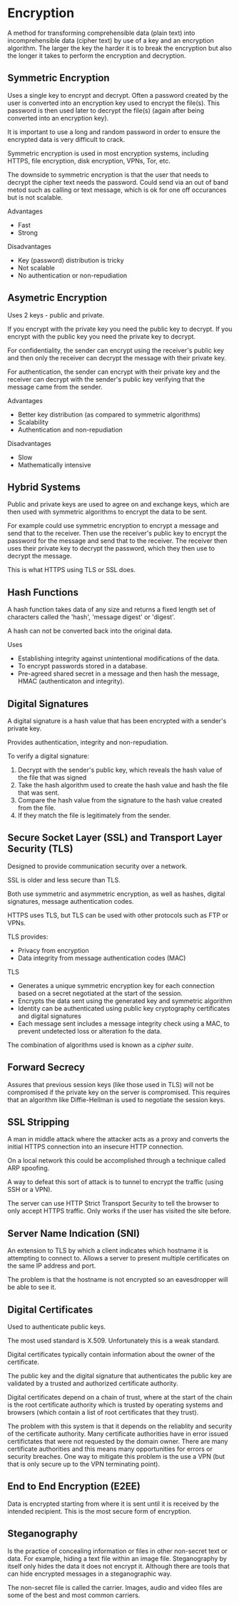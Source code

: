 # Encryption

A method for transforming comprehensible data (plain text) into incomprehensible data (cipher text) by use of a key and an encryption algorithm. The larger the key the harder it is to break the encryption but also the longer it takes to perform the encryption and decryption.

## Symmetric Encryption

Uses a single key to encrypt and decrypt. Often a password created by the user is converted into an encryption key used to encrypt the file(s). This password is then used later to decrypt the file(s) (again after being converted into an encryption key).

It is important to use a long and random password in order to ensure the encrypted data is very difficult to crack.

Symmetric encryption is used in most encryption systems, including HTTPS, file encryption, disk encryption, VPNs, Tor, etc.

The downside to symmetric encryption is that the user that needs to decrypt the cipher text needs the password. Could send via an out of band metod such as calling or text message, which is ok for one off occurances but is not scalable.

Advantages

- Fast
- Strong

Disadvantages

- Key (password) distribution is tricky
- Not scalable
- No authentication or non-repudiation

## Asymetric Encryption

Uses 2 keys - public and private.

If you encrypt with the private key you need the public key to decrypt.
If you encrypt with the public key you need the private key to decrypt.

For confidentiality, the sender can encrypt using the receiver's public key and then only the receiver can decrypt the message with their private key.

For authentication, the sender can encrypt with their private key and the receiver can decrypt with the sender's public key verifying that the message came from the sender.

Advantages

- Better key distribution (as compared to symmetric algorithms)
- Scalability
- Authentication and non-repudiation

Disadvantages

- Slow
- Mathematically intensive

## Hybrid Systems

Public and private keys are used to agree on and exchange keys, which are then used with symmetric algorithms to encrypt the data to be sent.

For example could use symmetric encryption to encrypt a message and send that to the receiver. Then use the receiver's public key to encrypt the password for the message and send that to the receiver. The receiver then uses their private key to decrypt the password, which they then use to decrypt the message.

This is what HTTPS using TLS or SSL does.

## Hash Functions

A hash function takes data of any size and returns a fixed length set of characters called the 'hash', 'message digest' or 'digest'.

A hash can not be converted back into the original data.

Uses

- Establishing integrity against unintentional modifications of the data.
- To encrypt passwords stored in a database.
- Pre-agreed shared secret in a message and then hash the message, HMAC (authenticaton and integrity).

## Digital Signatures

A digital signature is a hash value that has been encrypted with a sender's private key.

Provides authentication, integrity and non-repudiation.

To verify a digital signature:

1. Decrypt with the sender's public key, which reveals the hash value of the file that was signed
2. Take the hash algorithm used to create the hash value and hash the file that was sent.
3. Compare the hash value from the signature to the hash value created from the file.
4. If they match the file is legitimately from the sender.

## Secure Socket Layer (SSL) and Transport Layer Security (TLS)

Designed to provide communication security over a network.

SSL is older and less secure than TLS.

Both use symmetric and asymmetric encryption, as well as hashes, digital signatures, message authentication codes.

HTTPS uses TLS, but TLS can be used with other protocols such as FTP or VPNs.

TLS provides:

- Privacy from encryption
- Data integrity from message authentication codes (MAC)

TLS

- Generates a unique symmetric encryption key for each connection based on a secret negotiated at the start of the session.
- Encrypts the data sent using the generated key and symmetric algorithm
- Identity can be authenticated using public key cryptography certificates and digital signatures
- Each message sent includes a message integrity check using a MAC, to prevent undetected loss or alteration fo the data.

The combination of algorithms used is known as a _cipher suite_.

## Forward Secrecy

Assures that previous session keys (like those used in TLS) will not be compromised if the private key on the server is compromised. This requires that an algorithm like Diffie-Hellman is used to negotiate the session keys.

## SSL Stripping

A man in middle attack where the attacker acts as a proxy and converts the initial HTTPS connection into an insecure HTTP connection.

On a local network this could be accomplished through a technique called ARP spoofing.

A way to defeat this sort of attack is to tunnel to encrypt the traffic (using SSH or a VPN).

The server can use HTTP Strict Transport Security to tell the browser to only accept HTTPS traffic. Only works if the user has visited the site before.

## Server Name Indication (SNI)

An extension to TLS by which a client indicates which hostname it is attempting to connect to. Allows a server to present multiple certificates on the same IP address and port.

The problem is that the hostname is not encrypted so an eavesdropper will be able to see it.

## Digital Certificates

Used to authenticate public keys.

The most used standard is X.509. Unfortunately this is a weak standard.

Digital certificates typically contain information about the owner of the certificate.

The public key and the digital signature that authenticates the public key are validated by a trusted and authorized certificate authority.

Digital certificates depend on a chain of trust, where at the start of the chain is the root certificate authority which is trusted by operating systems and browsers (which contain a list of root certificates that they trust).

The problem with this system is that it depends on the reliablity and security of the certificate authority. Many certificate authorities have in error issued certifictates that were not requested by the domain owner. There are many certificate authorities and this means many opportunities for errors or security breaches. One way to mitigate this problem is the use a VPN (but that is only secure up to the VPN terminating point).

## End to End Encryption (E2EE)

Data is encrypted starting from where it is sent until it is received by the intended recipient. This is the most secure form of encryption.

## Steganography

Is the practice of concealing information or files in other non-secret text or data. For example, hiding a text file within an image file. Steganography by itself only hides the data it does not encrypt it. Although there are tools that can hide encrypted messages in a steganographic way.

The non-secret file is called the carrier. Images, audio and video files are some of the best and most common carriers.
